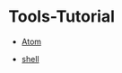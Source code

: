 # Tools-Tutorial

- [Atom](https://github.com/nieweidong/learn-atom)

- [shell](https://github.com/qinjx/30min_guides/blob/master/shell.md)
